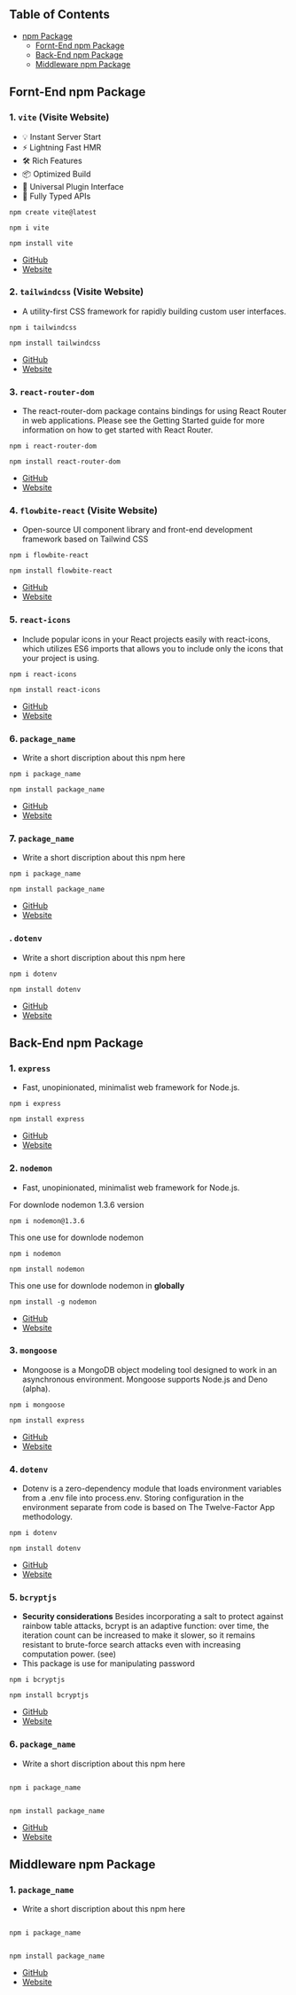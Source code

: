 ## Table of Contents

- [npm Package](https://www.npmjs.com/)
  - [Fornt-End npm Package](#fornt-end-npm-package)
  - [Back-End npm Package](#back-end-npm-package)
  - [Middleware npm Package](#middleware-npm-package)

## Fornt-End npm Package

### 1. `vite` (Visite Website)

- 💡 Instant Server Start
- ⚡️ Lightning Fast HMR
- 🛠️ Rich Features
- 📦 Optimized Build
- 🔩 Universal Plugin Interface
- 🔑 Fully Typed APIs

```
npm create vite@latest
```

```
npm i vite
```

```
npm install vite
```

- [GitHub](https://github.com/vitejs/vite)
- [Website](https://vitejs.dev/guide/)

### 2. `tailwindcss` (Visite Website)

- A utility-first CSS framework for rapidly building custom user interfaces.

```
npm i tailwindcss
```

```
npm install tailwindcss
```

- [GitHub](https://github.com/tailwindlabs/tailwindcss)
- [Website](https://tailwindcss.com/)

### 3. `react-router-dom`

- The react-router-dom package contains bindings for using React Router in web applications. Please see the Getting Started guide for more information on how to get started with React Router.

```
npm i react-router-dom
```

```
npm install react-router-dom
```

- [GitHub](https://github.com/remix-run/react-router)
- [Website](https://reactrouter.com/en/main)

### 4. `flowbite-react` (Visite Website)

- Open-source UI component library and front-end development framework based on Tailwind CSS

```
npm i flowbite-react
```

```
npm install flowbite-react
```

- [GitHub](https://github.com/themesberg/flowbite-react)
- [Website](https://www.flowbite-react.com/docs/getting-started/introduction)

### 5. `react-icons`

- Include popular icons in your React projects easily with react-icons, which utilizes ES6 imports that allows you to include only the icons that your project is using.

```
npm i react-icons
```

```
npm install react-icons
```

- [GitHub](https://github.com/react-icons/react-icons)
- [Website](https://react-icons.github.io/react-icons/)

### 6. `package_name`

- Write a short discription about this npm here

```
npm i package_name
```

`npm install package_name`

- [GitHub](https://github.com/motdotla/dotenv)
- [Website](https://www.dotenv.org/)

### 7. `package_name`

- Write a short discription about this npm here

```
npm i package_name
```

```
npm install package_name
```

- [GitHub](https://github.com/motdotla/dotenv)
- [Website](https://www.dotenv.org/)

### . `dotenv`

- Write a short discription about this npm here

```
npm i dotenv
```

```
npm install dotenv
```

- [GitHub](https://github.com/motdotla/dotenv)
- [Website](https://www.dotenv.org/)

## Back-End npm Package

### 1. `express`

- Fast, unopinionated, minimalist web framework for Node.js.

```
npm i express
```

```
npm install express
```

- [GitHub](https://github.com/expressjs/express)
- [Website](https://expressjs.com/)

### 2. `nodemon`

- Fast, unopinionated, minimalist web framework for Node.js.

For downlode nodemon 1.3.6 version

```
npm i nodemon@1.3.6
```

This one use for downlode nodemon

```
npm i nodemon
```

```
npm install nodemon
```

This one use for downlode nodemon in **globally**

```
npm install -g nodemon
```

- [GitHub](https://github.com/expressjs/express)
- [Website](https://expressjs.com/)

### 3. `mongoose`

- Mongoose is a MongoDB object modeling tool designed to work in an asynchronous environment. Mongoose supports Node.js and Deno (alpha).

```
npm i mongoose
```

```
npm install express
```

- [GitHub](https://github.com/Automattic/mongoose)
- [Website](https://mongoosejs.com/)

### 4. `dotenv`

- Dotenv is a zero-dependency module that loads environment variables from a .env file into process.env. Storing configuration in the environment separate from code is based on The Twelve-Factor App methodology.

```
npm i dotenv
```

```
npm install dotenv
```

- [GitHub](https://github.com/motdotla/dotenv)
- [Website](https://dotenvx.com/)

### 5. `bcryptjs`

- **Security considerations**
  Besides incorporating a salt to protect against rainbow table attacks, bcrypt is an adaptive function: over time, the iteration count can be increased to make it slower, so it remains resistant to brute-force search attacks even with increasing computation power. (see)
- This package is use for manipulating password

```
npm i bcryptjs

```

```
npm install bcryptjs

```

- [GitHub](https://github.com/dcodeIO/bcrypt.js)
- [Website](github.com/dcodeIO/bcrypt.js#readme)

### 6. `package_name`

- Write a short discription about this npm here

```

npm i package_name

```

```

npm install package_name

```

- [GitHub](https://github.com/motdotla/dotenv)
- [Website](https://www.dotenv.org/)

## Middleware npm Package

### 1. `package_name`

- Write a short discription about this npm here

```

npm i package_name

```

```

npm install package_name

```

- [GitHub](https://github.com/motdotla/dotenv)
- [Website](https://www.dotenv.org/)

